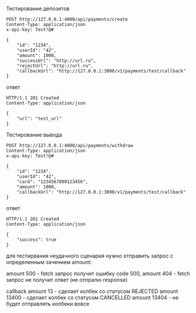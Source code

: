 Тестирование депозитов
```http request
POST http://127.0.0.1:4000/api/payments/create
Content-Type: application/json
x-api-key: Test!@#

{
    "id": "1234",
    "userId": "42",
    "amount": 1000,
    "successUrl": "http://url.ru",
    "rejectUrl": "http://url.ru",
    "callbackUrl": "http://127.0.0.1:3000/v1/payments/test/callback"
}
```
ответ
```http request
HTTP/1.1 201 Created
Content-Type: application/json

{
    "url": "test_url"
}
```
Тестирование вывода
```http request
POST http://127.0.0.1:4000/api/payments/withdraw
Content-Type: application/json
x-api-key: Test!@#

{
    "id": "1234",
    "userId": "42",
    "card": "1234567890123456",
    "amount": 1000,
    "callbackUrl": "http://127.0.0.1:3000/v1/payments/test/callback"
}
```
ответ 
```http request
HTTP/1.1 201 Created
Content-Type: application/json

{
    "success": true
}
```

для тестирвания неудачного сценария нужно отправить запрос с определенным зачением amount:

amount 500 - fetch запрос получит ошибку code 500,
amount 404 -  fetch запрос не получит ответ (не отпралю response)

callback
amount 13 - сделает колбек со статусом REJECTED
amount 13400 - сделает колбек со статусом CANCELLED
amount 13404 - не будет отправлять колбеки вовсе

